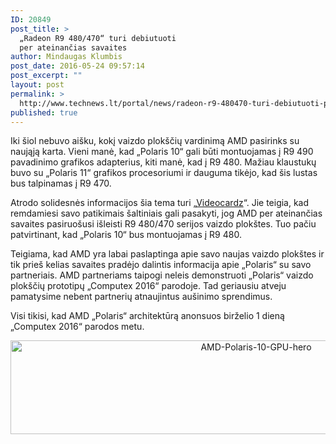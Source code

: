 ```yaml
---
ID: 20849
post_title: >
  „Radeon R9 480/470“ turi debiutuoti
  per ateinančias savaites
author: Mindaugas Klumbis
post_date: 2016-05-24 09:57:14
post_excerpt: ""
layout: post
permalink: >
  http://www.technews.lt/portal/news/radeon-r9-480470-turi-debiutuoti-per-ateinancias-savaites/
published: true
---
```

Iki šiol nebuvo aišku, kokį vaizdo plokščių vardinimą AMD pasirinks su naująją karta. Vieni manė, kad „Polaris 10“ gali būti montuojamas į R9 490 pavadinimo grafikos adapterius, kiti manė, kad į R9 480. Mažiau klaustukų buvo su „Polaris 11“ grafikos procesoriumi ir dauguma tikėjo, kad šis lustas bus talpinamas į R9 470.

Atrodo solidesnės informacijos šia tema turi „<a href="http://videocardz.com/60232/amd-radeon-r9-480-based-on-polaris-10">Videocardz</a>“. Jie teigia, kad remdamiesi savo patikimais šaltiniais gali pasakyti, jog AMD per ateinančias savaites pasiruošusi išleisti R9 480/470 serijos vaizdo plokštes. Tuo pačiu patvirtinant, kad „Polaris 10“ bus montuojamas į R9 480.

Teigiama, kad AMD yra labai paslaptinga apie savo naujas vaizdo plokštes ir tik prieš kelias savaites pradėjo dalintis informacija apie „Polaris“ su savo partneriais. AMD partneriams taipogi neleis demonstruoti „Polaris“ vaizdo plokščių prototipų „Computex 2016“ parodoje. Tad geriausiu atveju pamatysime nebent partnerių atnaujintus aušinimo sprendimus.

Visi tikisi, kad AMD „Polaris“ architektūrą anonsuos birželio 1 dieną „Computex 2016“ parodos metu.
<p style="text-align: center;"><img class="alignnone wp-image-20073 size-full" src="http://www.technews.lt/portal/wp-content/uploads/2016/05/AMD-Polaris-10-GPU-hero.jpg" alt="AMD-Polaris-10-GPU-hero" width="770" height="150" /></p>